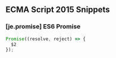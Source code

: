 ## ECMA Script 2015 Snippets

### [je.promise] ES6 Promise

```javascript
Promise((resolve, reject) => {
  $2
});
```
